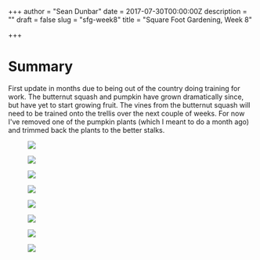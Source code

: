 +++
author = "Sean Dunbar"
date = 2017-07-30T00:00:00Z
description = ""
draft = false
slug = "sfg-week8"
title = "Square Foot Gardening, Week 8"

+++



# Summary
First update in months due to being out of the country doing training for work.
The butternut squash and pumpkin have grown dramatically since, but have yet to start growing fruit. The vines 
from the butternut squash will need to be trained onto the trellis over the next couple of weeks. For now I've 
removed one of the pumpkin plants (which I meant to do a month ago) and trimmed back the plants to the better
stalks.
 
<figure>
	<a href="https://i.imgur.com/BwE70cC.jpg"><img src="https://i.imgur.com/BwE70cC.jpg"></a>
</figure>

<figure>
	<a href="https://i.imgur.com/dDlbpWn.jpg"><img src="https://i.imgur.com/dDlbpWn.jpg"></a>
</figure>

<figure>
	<a href="https://i.imgur.com/TOsEEWj.jpg"><img src="https://i.imgur.com/TOsEEWj.jpg"></a>
</figure>

<figure>
	<a href="https://i.imgur.com/dWoiyME.jpg"><img src="https://i.imgur.com/dWoiyME.jpg"></a>
</figure>

<figure>
	<a href="https://i.imgur.com/T65T82X.jpg"><img src="https://i.imgur.com/T65T82X.jpg"></a>
</figure>

<figure>
	<a href="https://i.imgur.com/R0WwXRO.jpg"><img src="https://i.imgur.com/R0WwXRO.jpg"></a>
</figure>

<figure>
	<a href="https://i.imgur.com/X0VlDfx.jpg"><img src="https://i.imgur.com/X0VlDfx.jpg"></a>
</figure>

<figure>
	<a href="https://i.imgur.com/d6UduUF.jpg"><img src="https://i.imgur.com/d6UduUF.jpg"></a>
</figure>
